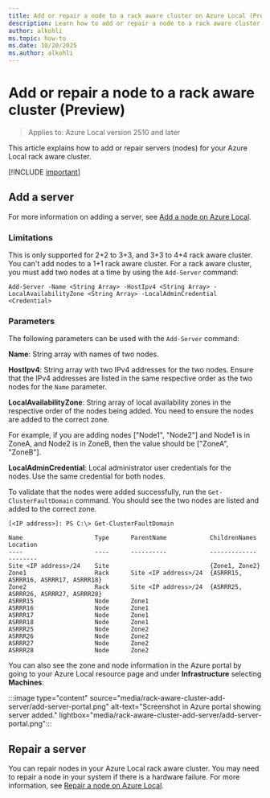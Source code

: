 ```yaml
---
title: Add or repair a node to a rack aware cluster on Azure Local (Preview)
description: Learn how to add or repair a node to a rack aware cluster on Azure Local (Preview).
author: alkohli
ms.topic: how-to
ms.date: 10/20/2025
ms.author: alkohli
---
```


# Add or repair a node to a rack aware cluster (Preview)

> Applies to: Azure Local version 2510 and later

This article explains how to add or repair servers (nodes) for your Azure Local rack aware cluster.

[!INCLUDE [important](../includes/hci-preview.md)]

## Add a server

For more information on adding a server, see [Add a node on Azure Local](../manage/add-server.md).

### Limitations

This is only supported for 2+2 to 3+3, and 3+3 to 4+4 rack aware cluster. You can't add nodes to a 1+1 rack aware cluster. For a rack aware cluster, you must add two nodes at a time by using the `Add-Server` command:

```azurecli
Add-Server -Name <String Array> -HostIpv4 <String Array> -LocalAvailabilityZone <String Array> -LocalAdminCredential <Credential>
```

### Parameters

The following parameters can be used with the `Add-Server` command:

**Name**: String array with names of two nodes.  

**HostIpv4**: String array with two IPv4 addresses for the two nodes. Ensure that the IPv4 addresses are listed in the same respective order as the two nodes for the `Name` parameter.

**LocalAvailabilityZone**: String array of local availability zones in the respective order of the nodes being added. You need to ensure the nodes are added to the correct zone.  

For example, if you are adding nodes ["Node1", "Node2"] and Node1 is in ZoneA, and Node2 is in ZoneB, then the value should be ["ZoneA", "ZoneB"].

**LocalAdminCredential**: Local administrator user credentials for the nodes. Use the same credential for both nodes.

To validate that the nodes were added successfully, run the `Get-ClusterFaultDomain` command. You should see the two nodes are listed and added to the correct zone.

```output
[<IP address>]: PS C:\> Get-ClusterFaultDomain

Name                    Type      ParentName            ChildrenNames   Location
----                    ----      ----------            -------------   --------
Site <IP address>/24	Site                            {Zone1, Zone2}
Zone1	                Rack	  Site <IP address>/24	{ASRRR15, ASRRR16, ASRRR17, ASRRR18}	
Zone2	                Rack	  Site <IP address>/24	{ASRRR25, ASRRR26, ASRRR27, ASRRR28}
ASRRR15       	        Node	  Zone1
ASRRR16	                Node	  Zone1
ASRRR17	                Node	  Zone1
ASRRR18	                Node	  Zone1
ASRRR25	                Node	  Zone2
ASRRR26	                Node	  Zone2
ASRRR27	                Node	  Zone2
ASRRR28	                Node	  Zone2
```
You can also see the zone and node information in the Azure portal by going to your Azure Local resource page and under **Infrastructure** selecting **Machines**:

:::image type="content" source="media/rack-aware-cluster-add-server/add-server-portal.png" alt-text="Screenshot in Azure portal showing server added." lightbox="media/rack-aware-cluster-add-server/add-server-portal.png":::

## Repair a server

You can repair nodes in your Azure Local rack aware cluster. You may need to repair a node in your system if there is a hardware failure. For more information, see [Repair a node on Azure Local](../manage/repair-server.md).